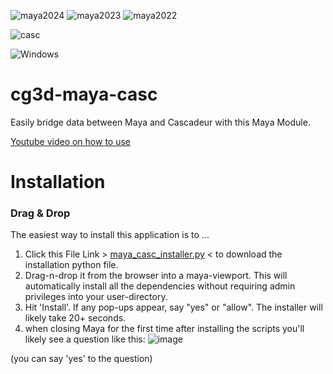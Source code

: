 ![maya2024](https://img.shields.io/badge/Maya_2024-tested-brightgreen.svg)
![maya2023](https://img.shields.io/badge/Maya_2023-tested-brightgreen.svg)
![maya2022](https://img.shields.io/badge/Maya_2022-tested-brightgreen.svg)

![casc](https://img.shields.io/badge/Cascadeur_2023.2+-required-red.svg)

![Windows](https://img.shields.io/badge/Windows-tested-blue)

# cg3d-maya-casc
Easily bridge data between Maya and Cascadeur with this Maya Module.

[Youtube video on how to use](https://youtu.be/BQiqKtXEmP4)

# Installation

### Drag & Drop
The easiest way to install this application is to ...
1. Click this File Link > [maya_casc_installer.py](https://github.com/Nathanieljla/cg3d-maya-casc/releases/download/v1.0.0/maya_casc_installer.py) < to download the installation python file.
2. Drag-n-drop it from the browser into a maya-viewport. 
This will automatically install all the dependencies without requiring admin privileges into your user-directory.
3. Hit 'Install'.  If any pop-ups appear, say "yes" or "allow".  The installer will likely take 20+ seconds.
4. when closing Maya for the first time after installing the scripts you'll likely see a question like this:
   ![image](https://github.com/Nathanieljla/cg3d-maya-casc/assets/1466171/3c40331a-5e3b-4151-85c5-1e2127ff3f28)
   
 (you can say 'yes' to the question)
   

